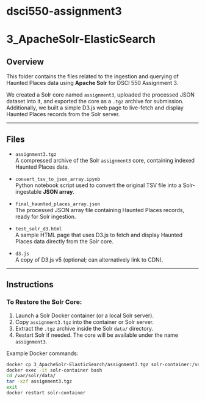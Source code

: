 # dsci550-assignment3




# 3_ApacheSolr-ElasticSearch

## Overview
This folder contains the files related to the ingestion and querying of Haunted Places data using **Apache Solr** for DSCI 550 Assignment 3.

We created a Solr core named `assignment3`, uploaded the processed JSON dataset into it, and exported the core as a `.tgz` archive for submission.  
Additionally, we built a simple D3.js web page to live-fetch and display Haunted Places records from the Solr server.

---

## Files
- `assignment3.tgz`  
  A compressed archive of the Solr `assignment3` core, containing indexed Haunted Places data.

- `convert_tsv_to_json_array.ipynb`  
  Python notebook script used to convert the original TSV file into a Solr-ingestable **JSON array**.

- `final_haunted_places_array.json`  
  The processed JSON array file containing Haunted Places records, ready for Solr ingestion.

- `test_solr_d3.html`  
  A sample HTML page that uses D3.js to fetch and display Haunted Places data directly from the Solr core.

- `d3.js`  
  A copy of D3.js v5 (optional; can alternatively link to CDN).

---

## Instructions

### To Restore the Solr Core:

1. Launch a Solr Docker container (or a local Solr server).
2. Copy `assignment3.tgz` into the container or Solr server.
3. Extract the `.tgz` archive inside the Solr `data/` directory.
4. Restart Solr if needed. The core will be available under the name `assignment3`.

Example Docker commands:
```bash
docker cp 3_ApacheSolr-ElasticSearch/assignment3.tgz solr-container:/var/solr/data/
docker exec -it solr-container bash
cd /var/solr/data/
tar -xzf assignment3.tgz
exit
docker restart solr-container

